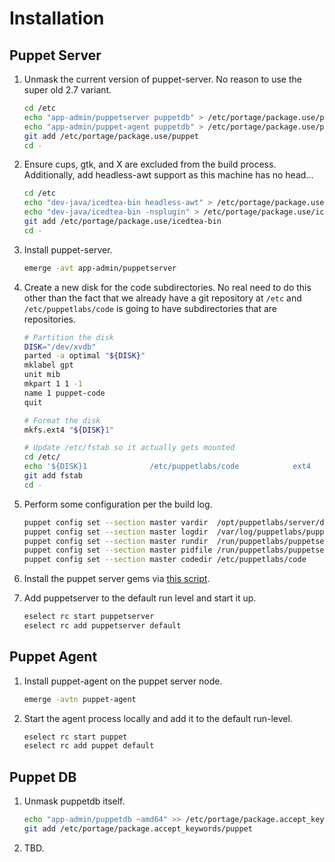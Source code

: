 # Installation

## Puppet Server

1. Unmask the current version of puppet-server. No reason to use the super old 2.7 variant.

    ```bash
    cd /etc
    echo "app-admin/puppetserver puppetdb" > /etc/portage/package.use/puppet
    echo "app-admin/puppet-agent puppetdb" > /etc/portage/package.use/puppet
    git add /etc/portage/package.use/puppet
    cd -
    ```
3. Ensure cups, gtk, and X are excluded from the build process. Additionally, add headless-awt support as this machine has no head...

    ```bash
    cd /etc
    echo "dev-java/icedtea-bin headless-awt" > /etc/portage/package.use/icedtea-bin
    echo "dev-java/icedtea-bin -nsplugin" > /etc/portage/package.use/icedtea-bin
    git add /etc/portage/package.use/icedtea-bin
    cd -
    ```
2. Install puppet-server.

    ```bash
    emerge -avt app-admin/puppetserver 
    ```
3. Create a new disk for the code subdirectories. No real need to do this other than the fact that we already have a git repository at `/etc` and `/etc/puppetlabs/code` is going to have subdirectories that are repositories.

    ```bash
    # Partition the disk 
    DISK="/dev/xvdb"
    parted -a optimal "${DISK}"
    mklabel gpt
    unit mib
    mkpart 1 1 -1
    name 1 puppet-code
    quit

    # Format the disk
    mkfs.ext4 "${DISK}1"

    # Update /etc/fstab so it actually gets mounted
    cd /etc/
    echo '${DISK}1              /etc/puppetlabs/code            ext4            noatime         0 1' >> /etc/fstab
    git add fstab
    cd -
    ```
3. Perform some configuration per the build log.

    ```bash
    puppet config set --section master vardir  /opt/puppetlabs/server/data/puppetserver
    puppet config set --section master logdir  /var/log/puppetlabs/puppetserver
    puppet config set --section master rundir  /run/puppetlabs/puppetserver
    puppet config set --section master pidfile /run/puppetlabs/puppetserver/puppetserver.pid
    puppet config set --section master codedir /etc/puppetlabs/code
    ```
4. Install the puppet server gems via [this script](./puppetserver_gem_install.sh).
5. Add puppetserver to the default run level and start it up.

    ```bash
    eselect rc start puppetserver
    eselect rc add puppetserver default
    ```

## Puppet Agent

1. Install puppet-agent on the puppet server node.

    ```bash
    emerge -avtn puppet-agent
    ```
2. Start the agent process locally and add it to the default run-level.

    ```bash
    eselect rc start puppet
    eselect rc add puppet default
    ```

## Puppet DB

1. Unmask puppetdb itself.

    ```bash
    echo "app-admin/puppetdb ~amd64" >> /etc/portage/package.accept_keywords/puppet
    git add /etc/portage/package.accept_keywords/puppet
    ```
2. TBD.
